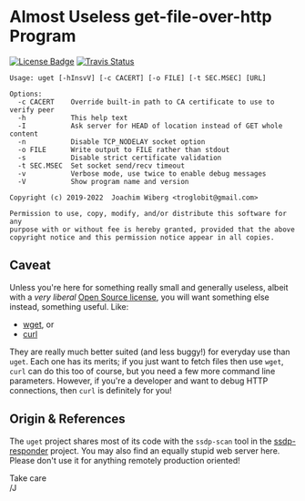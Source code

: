 Almost Useless get-file-over-http Program
==========================================================
[![License Badge][]][License] [![Travis Status][]][Travis]


```
Usage: uget [-hInsvV] [-c CACERT] [-o FILE] [-t SEC.MSEC] [URL]

Options:
  -c CACERT    Override built-in path to CA certificate to use to verify peer
  -h           This help text
  -I           Ask server for HEAD of location instead of GET whole content
  -n           Disable TCP_NODELAY socket option
  -o FILE      Write output to FILE rather than stdout
  -s           Disable strict certificate validation
  -t SEC.MSEC  Set socket send/recv timeout
  -v           Verbose mode, use twice to enable debug messages
  -V           Show program name and version

Copyright (c) 2019-2022  Joachim Wiberg <troglobit@gmail.com>

Permission to use, copy, modify, and/or distribute this software for any
purpose with or without fee is hereby granted, provided that the above
copyright notice and this permission notice appear in all copies.
```


Caveat
------

Unless you're here for something really small and generally useless,
albeit with a *very liberal* [Open Source license][1], you will want
something else instead, something useful.  Like:

  * [wget](https://www.gnu.org/software/wget/), or
  * [curl](https://curl.haxx.se/)
  
They are really much better suited (and less buggy!) for everyday use
than `uget`.  Each one has its merits; if you just want to fetch files
then use `wget`, `curl` can do this too of course, but you need a few
more command line parameters.  However, if you're a developer and want
to debug HTTP connections, then `curl` is definitely for you!


Origin & References
-------------------

The `uget` project shares most of its code with the `ssdp-scan` tool in
the [ssdp-responder][2] project.  You may also find an equally stupid
web server here.  Please don't use it for anything remotely production
oriented!

Take care  
 /J

[1]: https://en.wikipedia.org/wiki/ISC_license
[2]: https://github.com/troglobit/ssdp-responder/
[License]:         https://en.wikipedia.org/wiki/ISC_license
[License Badge]:   https://img.shields.io/badge/License-ISC-blue.svg
[Travis]:          https://travis-ci.org/troglobit/uget
[Travis Status]:   https://travis-ci.org/troglobit/uget.png?branch=master
